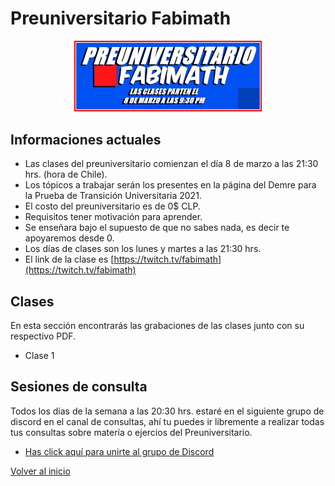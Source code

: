 # Preuniversitario Fabimath

<div>
<p style = 'text-align:center;'>
<img src="preu.jpg" alt="JuveYell" width="300px">
</p>
</div>

## Informaciones actuales

* Las clases del preuniversitario comienzan el día 8 de marzo a las 21:30 hrs. (hora de Chile).
* Los tópicos a trabajar serán los presentes en la página del Demre para la Prueba de Transición Universitaria 2021.
* El costo del preuniversitario es de 0$ CLP.
* Requisitos tener motivación para aprender.
* Se enseñara bajo el supuesto de que no sabes nada, es decir te apoyaremos desde 0.
* Los días de clases son los lunes y martes a las 21:30 hrs.
* El link de la clase es [https://twitch.tv/fabimath](https://twitch.tv/fabimath)

## Clases
En esta sección encontrarás las grabaciones de las clases junto con su respectivo PDF.
* Clase 1

## Sesiones de consulta
Todos los días de la semana a las 20:30 hrs. estaré en el siguiente grupo de discord en el canal de consultas, ahí tu puedes ir libremente a realizar todas tus consultas sobre matería o ejercios del Preuniversitario.
* [Has click aquí para unirte al grupo de Discord](https://discord.gg/TR8rrZG3GV)

[Volver al inicio](https://fabimath.github.io/Fabimath/)
